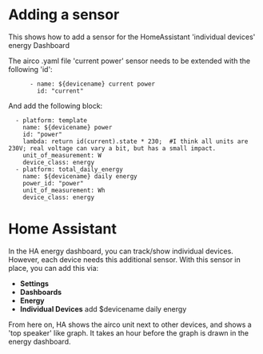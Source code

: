 # Adding a sensor
This shows how to add a sensor for the HomeAssistant 'individual devices' energy Dashboard

The airco .yaml file 'current power' sensor needs to be extended with the following 'id':

```
      - name: ${devicename} current power
        id: "current"

```
And add the following block:
```
  - platform: template
    name: ${devicename} power
    id: "power"
    lambda: return id(current).state * 230;  #I think all units are 230V; real voltage can vary a bit, but has a small impact.
    unit_of_measurement: W
    device_class: energy
  - platform: total_daily_energy
    name: ${devicename} daily energy
    power_id: "power"
    unit_of_measurement: Wh
    device_class: energy
```



# Home Assistant
In the HA energy dashboard, you can track/show individual devices. However, each device needs this additional sensor.
With this sensor in place, you can add this via:

- **Settings**
- **Dashboards**
- **Energy**
- **Individual Devices**
add $devicename daily energy

From here on, HA shows the airco unit next to other devices, and shows a 'top speaker' like graph.
It takes an hour before the graph is drawn in the energy dashboard.

